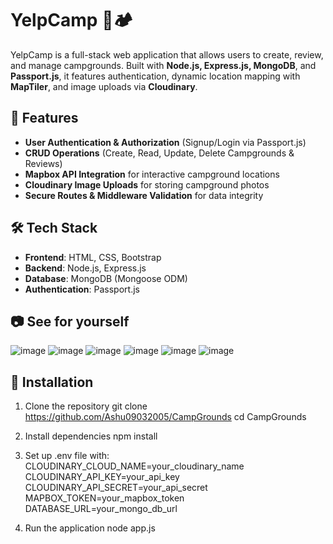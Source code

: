 # YelpCamp 🌲🏕️  

YelpCamp is a full-stack web application that allows users to create, review, and manage campgrounds. Built with **Node.js, Express.js, MongoDB**, and **Passport.js**, it features authentication, dynamic location mapping with **MapTiler**, and image uploads via **Cloudinary**.  

## 🚀 Features  
- **User Authentication & Authorization** (Signup/Login via Passport.js)  
- **CRUD Operations** (Create, Read, Update, Delete Campgrounds & Reviews)  
- **Mapbox API Integration** for interactive campground locations  
- **Cloudinary Image Uploads** for storing campground photos  
- **Secure Routes & Middleware Validation** for data integrity  

## 🛠️ Tech Stack  
- **Frontend**: HTML, CSS, Bootstrap  
- **Backend**: Node.js, Express.js  
- **Database**: MongoDB (Mongoose ODM)  
- **Authentication**: Passport.js  

## 📷 See for yourself
![image](https://github.com/user-attachments/assets/7afd7cb8-d793-41b1-9ea7-229536b30270)
![image](https://github.com/user-attachments/assets/c72fc73d-db17-43be-acf1-7aa213364c35)
![image](https://github.com/user-attachments/assets/6445838a-9da9-40e6-9e5f-40c80a1054e6)
![image](https://github.com/user-attachments/assets/2d7b7226-3882-47d3-9944-ef0920fe5c93)
![image](https://github.com/user-attachments/assets/ce2b0b53-474f-4f84-b961-9bfc0323a2fc)
![image](https://github.com/user-attachments/assets/be672a65-96c5-4c68-8fad-175dc95e0c5b)






## 🚀 Installation  
1. Clone the repository
git clone https://github.com/Ashu09032005/CampGrounds
cd CampGrounds

2. Install dependencies
npm install 

3. Set up .env file with:
CLOUDINARY_CLOUD_NAME=your_cloudinary_name
CLOUDINARY_API_KEY=your_api_key
CLOUDINARY_API_SECRET=your_api_secret
MAPBOX_TOKEN=your_mapbox_token
DATABASE_URL=your_mongo_db_url

4. Run the application
node app.js

